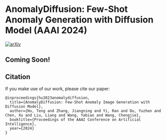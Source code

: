 # AnomalyDiffusion: Few-Shot Anomaly Generation with Diffusion Model (AAAI 2024)

[![arXiv](https://img.shields.io/badge/arXiv-2208.01618-b31b1b.svg)](https://arxiv.org/abs/2312.05767)

## Coming Soon!


## Citation

If you make use of our work, please cite our paper:

```
@inproceedings{hu2023anomalydiffusion,
  title={AnomalyDiffusion: Few-Shot Anomaly Image Generation with Diffusion Model},
  author={Hu, Teng and Zhang, Jiangning and Yi, Ran and Du, Yuzhen and Chen, Xu and Liu, Liang and Wang, Yabiao and Wang, Chengjie},
  booktitle={Proceedings of the AAAI Conference on Artificial Intelligence},
  year={2024}
}
```
